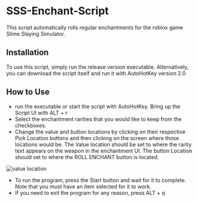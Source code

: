 # SSS-Enchant-Script

This script automatically rolls regular enchantments for the roblox game Slime Slaying Simulator.


## Installation

To use this script, simply run the release version executable.  Alternatively, you can download the script itself and run it with AutoHotKey version 2.0
## How to Use

- run the executable or start the script with AutoHotKey. Bring up the Script UI with ALT + r
- Select the enchantment rarities that you would like to keep from the checkboxes.
- Change the value and button locations by clicking on their respective Pick Location buttons and then clicking on the screen where those locations would be.  The Value location should be set to where the rarity text appears on the weapon in the enchantment UI.  The button Location should set to where the ROLL ENCHANT button is located.

![value location](https://imgur.com/a/EkkdGru.jpg)


- To run the program, press the Start button and wait for it to complete.  Note that you must have an item selected for it to work.  
- If you need to exit the program for any reason, press ALT + q
